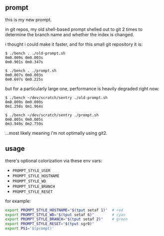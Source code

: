## prompt

this is my new prompt.

in git repos, my old shell-based prompt shelled out to git 2 times to determine the branch name and whether the index is changed.

i thought i could make it faster, and for this small git repository it is:

    $ ./bench . ./old-prompt.sh
    0m0.009s 0m0.003s
    0m0.901s 0m0.347s

    $ ./bench . ./prompt.sh
    0m0.007s 0m0.003s
    0m0.697s 0m0.225s

but for a particularly large one, performance is heavily degraded right now:

    $ ./bench ~/dev/scratch/sentry ./old-prompt.sh
    0m0.009s 0m0.000s
    0m1.258s 0m1.964s
    
    $ ./bench ~/dev/scratch/sentry ./prompt.sh
    0m0.005s 0m0.005s
    0m3.949s 0m2.759s

...most likely meaning i'm not optimally using git2.


## usage

there's optional colorization via these env vars:

- `PROMPT_STYLE_USER`
- `PROMPT_STYLE_HOSTNAME`
- `PROMPT_STYLE_WD`
- `PROMPT_STYLE_BRANCH`
- `PROMPT_STYLE_RESET`

for example:

```sh
export PROMPT_STYLE_HOSTNAME="$(tput setaf 1)"  # red
export PROMPT_STYLE_WD="$(tput setaf 6)"        # cyan
export PROMPT_STYLE_BRANCH="$(tput setaf 2)"    # green
export PROMPT_STYLE_RESET="$(tput sgr0)"
export PS1='$(prompt)'
```
